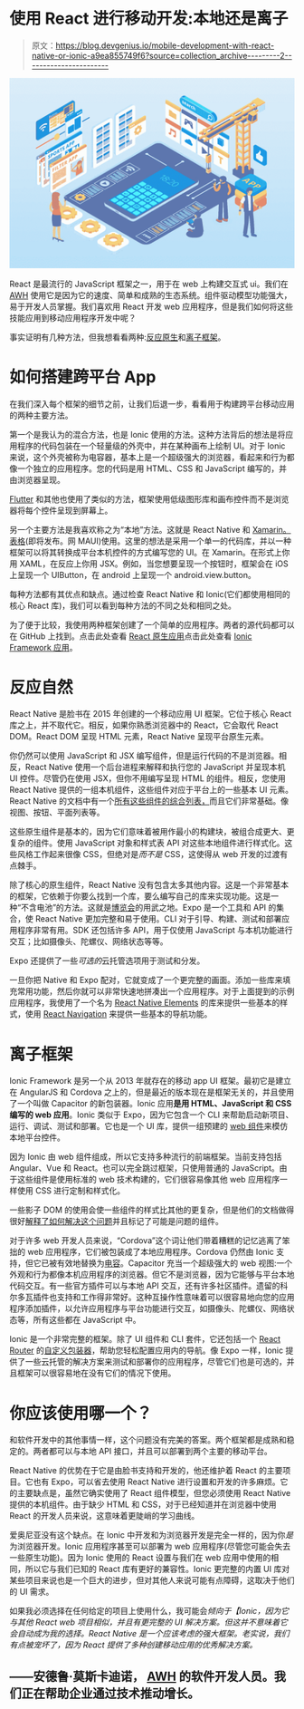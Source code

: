 # 使用 React 进行移动开发:本地还是离子

> 原文：<https://blog.devgenius.io/mobile-development-with-react-native-or-ionic-a9ea855749f6?source=collection_archive---------2----------------------->

![](img/8c304389c7ab54c0a83913995f4bc45a.png)

React 是最流行的 JavaScript 框架之一，用于在 web 上构建交互式 ui。我们在 [AWH](http://awh.net) 使用它是因为它的速度、简单和成熟的生态系统。组件驱动模型功能强大，易于开发人员掌握。我们喜欢用 React 开发 web 应用程序，但是我们如何将这些技能应用到移动应用程序开发中呢？

事实证明有几种方法，但我想看看两种:[反应原生](https://reactnative.dev/)和[离子框架](https://ionicframework.com/)。

# 如何搭建跨平台 App

在我们深入每个框架的细节之前，让我们后退一步，看看用于构建跨平台移动应用的两种主要方法。

第一个是我认为的混合方法，也是 Ionic 使用的方法。这种方法背后的想法是将应用程序的代码包装在一个轻量级的外壳中，并在某种画布上绘制 UI。对于 Ionic 来说，这个外壳被称为电容器，基本上是一个超级强大的浏览器，看起来和行为都像一个独立的应用程序。您的代码是用 HTML、CSS 和 JavaScript 编写的，并由浏览器呈现。

[Flutter](https://flutter.dev/) 和其他也使用了类似的方法，框架使用低级图形库和画布控件而不是浏览器将每个控件呈现到屏幕上。

另一个主要方法是我喜欢称之为“本地”方法。这就是 React Native 和 [Xamarin。表格](https://dotnet.microsoft.com/apps/xamarin/xamarin-forms)(即将发布。网 MAUI)使用。这里的想法是采用一个单一的代码库，并以一种框架可以将其转换成平台本机控件的方式编写您的 UI。在 Xamarin。在形式上你用 XAML，在反应上你用 JSX。例如，当您想要呈现一个按钮时，框架会在 iOS 上呈现一个 UIButton，在 android 上呈现一个 android.view.button。

每种方法都有其优点和缺点。通过检查 React Native 和 Ionic(它们都使用相同的核心 React 库)，我们可以看到每种方法的不同之处和相同之处。

为了便于比较，我使用两种框架创建了一个简单的应用程序。两者的源代码都可以在 GitHub 上找到。点击此处查看 [React 原生应用](https://github.com/amoscardino/PinmarkReactNative)点击此处查看 [Ionic Framework 应用](https://github.com/amoscardino/PinmarkIonic)。

# 反应自然

React Native 是脸书在 2015 年创建的一个移动应用 UI 框架。它位于核心 React 库之上，并不取代它。相反，如果你熟悉浏览器中的 React，它会取代 React DOM。React DOM 呈现 HTML 元素，React Native 呈现平台原生元素。

你仍然可以使用 JavaScript 和 JSX 编写组件，但是运行代码的不是浏览器。相反，React Native 使用一个后台进程来解释和执行您的 JavaScript 并呈现本机 UI 控件。尽管仍在使用 JSX，但你不用编写呈现 HTML 的组件。相反，您使用 React Native 提供的一组本机组件，这些组件对应于平台上的一些基本 UI 元素。React Native 的文档中有一个[所有这些组件的综合列表，](https://reactnative.dev/docs/components-and-apis)而且它们非常基础。像视图、按钮、平面列表等。

这些原生组件是基本的，因为它们意味着被用作最小的构建块，被组合成更大、更复杂的组件。使用 JavaScript 对象和样式表 API 对这些本地组件进行样式化。这些风格工作起来很像 CSS，但绝对是*而不是* CSS，这使得从 web 开发的过渡有点棘手。

除了核心的原生组件，React Native 没有包含太多其他内容。这是一个非常基本的框架，它依赖于你要么找到一个库，要么编写自己的库来实现功能。这是一种“不含电池”的方法。这就是[博览会](https://expo.io/)的用武之地。Expo 是一个工具和 API 的集合，使 React Native 更加完整和易于使用。CLI 对于引导、构建、测试和部署应用程序非常有用。SDK 还包括许多 API，用于仅使用 JavaScript 与本机功能进行交互；比如摄像头、陀螺仪、网络状态等等。

Expo 还提供了一些*可选的*云托管选项用于测试和分发。

一旦你把 Native 和 Expo 配对，它就变成了一个更完整的画面。添加一些库来填充常用功能，然后你就可以非常快速地拼凑出一个应用程序。对于上面提到的示例应用程序，我使用了一个名为 [React Native Elements](https://reactnativeelements.com/) 的库来提供一些基本的样式，使用 [React Navigation](https://reactnavigation.org/) 来提供一些基本的导航功能。

# 离子框架

Ionic Framework 是另一个从 2013 年就存在的移动 app UI 框架。最初它是建立在 AngularJS 和 Cordova 之上的，但是最近的版本现在是框架无关的，并且使用了一个叫做 Capacitor 的新包装器。Ionic 应用**是用 HTML、JavaScript 和 CSS 编写的 web 应用**。Ionic 类似于 Expo，因为它包含一个 CLI 来帮助启动新项目、运行、调试、测试和部署。它也是一个 UI 库，提供一组预建的 [web 组件](https://developer.mozilla.org/en-US/docs/Web/Web_Components)来模仿本地平台控件。

因为 Ionic 由 web 组件组成，所以它支持多种流行的前端框架。当前支持包括 Angular、Vue 和 React。也可以完全跳过框架，只使用普通的 JavaScript。由于这些组件是使用标准的 web 技术构建的，它们很容易像其他 web 应用程序一样使用 CSS 进行定制和样式化。

一些影子 DOM 的使用会使一些组件的样式比其他的更复杂，但是他们的文档做得很好[解释了如何解决这个问题](https://ionicframework.com/docs/theming/css-shadow-parts)并且标记了可能是问题的组件。

对于许多 web 开发人员来说，“Cordova”这个词让他们带着糟糕的记忆逃离了笨拙的 web 应用程序，它们被包装成了本地应用程序。Cordova 仍然由 Ionic 支持，但它已被有效地替换为[电容](https://capacitorjs.com/)。Capacitor 充当一个超级强大的 web 视图:一个外观和行为都像本机应用程序的浏览器。但它不是浏览器，因为它能够与平台本地代码交互。有一些官方插件可以与本地 API 交互，还有许多社区插件。遗留的科尔多瓦插件也支持和工作得非常好。这种互操作性意味着可以很容易地向您的应用程序添加插件，以允许应用程序与平台功能进行交互，如摄像头、陀螺仪、网络状态等，所有这些都在 JavaScript 中。

Ionic 是一个非常完整的框架。除了 UI 组件和 CLI 套件，它还包括一个 [React Router](https://reactrouter.com/) 的[自定义包装器](https://ionicframework.com/docs/react/navigation)，帮助您轻松配置应用内的导航。像 Expo 一样，Ionic 提供了一些云托管的解决方案来测试和部署你的应用程序，尽管它们也是可选的，并且框架可以很容易地在没有它们的情况下使用。

# 你应该使用哪一个？

和软件开发中的其他事情一样，这个问题没有完美的答案。两个框架都是成熟和稳定的。两者都可以与本地 API 接口，并且可以部署到两个主要的移动平台。

React Native 的优势在于它是由脸书支持和开发的，他还维护着 React 的主要项目。它也有 Expo，可以省去使用 React Native 进行设置和开发的许多麻烦。它的主要缺点是，虽然它确实使用了 React 组件模型，但您必须使用 React Native 提供的本机组件。由于缺少 HTML 和 CSS，对于已经知道并在浏览器中使用 React 的开发人员来说，这意味着更陡峭的学习曲线。

爱奥尼亚没有这个缺点。在 Ionic 中开发和为浏览器开发是完全一样的，因为你*是*为浏览器开发。Ionic 应用程序甚至可以部署为 web 应用程序(尽管您可能会失去一些原生功能)。因为 Ionic 使用的 React 设置与我们在 web 应用中使用的相同，所以它与我们已知的 React 库有更好的兼容性。Ionic 更完整的内置 UI 库对某些项目来说也是一个巨大的进步，但对其他人来说可能有点障碍，这取决于他们的 UI 需求。

如果我必须选择在任何给定的项目上使用什么，我可能会*倾向于【Ionic，因为它与其他 React web 项目相似，并且有更完整的 UI 解决方案。但这并不意味着它会自动成为我的选择。React Native 是一个应该考虑的强大框架。老实说，我们有点被宠坏了，因为 React 提供了多种创建移动应用的优秀解决方案。*

## ——安德鲁·莫斯卡迪诺， [AWH](http://awh.net) 的软件开发人员。我们正在帮助企业通过技术推动增长。